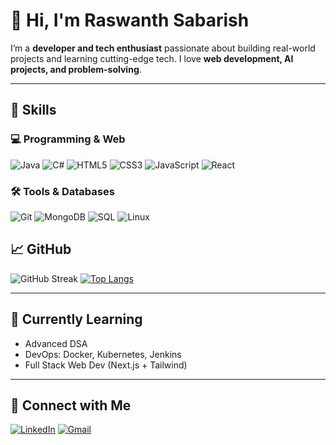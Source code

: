 # 👋 Hi, I'm Raswanth Sabarish

I’m a **developer and tech enthusiast** passionate about building real-world projects and learning cutting-edge tech. I love **web development, AI projects, and problem-solving**.

---

## 🧰 Skills

### 💻 Programming & Web
![Java](https://img.shields.io/badge/Java-ED8B00?style=for-the-badge&logo=java&logoColor=white)
![C#](https://img.shields.io/badge/C%23-239120?style=for-the-badge&logo=c-sharp&logoColor=white)
![HTML5](https://img.shields.io/badge/HTML5-E34F26?style=for-the-badge&logo=html5&logoColor=white)
![CSS3](https://img.shields.io/badge/CSS3-1572B6?style=for-the-badge&logo=css3&logoColor=white)
![JavaScript](https://img.shields.io/badge/JavaScript-F7DF1E?style=for-the-badge&logo=javascript&logoColor=black)
![React](https://img.shields.io/badge/React-61DAFB?style=for-the-badge&logo=react&logoColor=black)

### 🛠 Tools & Databases
![Git](https://img.shields.io/badge/Git-F05032?style=for-the-badge&logo=git&logoColor=white)
![MongoDB](https://img.shields.io/badge/MongoDB-47A248?style=for-the-badge&logo=mongodb&logoColor=white)
![SQL](https://img.shields.io/badge/SQL-00758F?style=for-the-badge&logo=postgresql&logoColor=white)
![Linux](https://img.shields.io/badge/Linux-FCC624?style=for-the-badge&logo=linux&logoColor=black)



## 📈 GitHub
![GitHub Streak](https://github-readme-streak-stats.herokuapp.com/?user=RASWANTHSABARISH&theme=dark) 
[![Top Langs](https://github-readme-stats.vercel.app/api/top-langs/?username=RASWANTHSABARISH&layout=donut)](https://github.com/RASWANTHSABARISH/github-readme-stats)

---

## 🌱 Currently Learning
- Advanced DSA  
- DevOps: Docker, Kubernetes, Jenkins  
- Full Stack Web Dev (Next.js + Tailwind)

---

## 🤝 Connect with Me
[![LinkedIn](https://img.shields.io/badge/LinkedIn-0077B5?style=for-the-badge&logo=linkedin&logoColor=white)](https://linkedin.com/in/raswanth-sabarish)  [![Gmail](https://img.shields.io/badge/Gmail-D14836?style=for-the-badge&logo=gmail&logoColor=white)](mailto:raswanthsabarishj.22cse@kongu.edu)  
